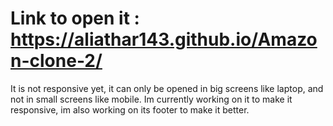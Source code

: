 # Link to open it : https://aliathar143.github.io/Amazon-clone-2/
It is not responsive yet, it can only be opened in big screens like laptop, and not in small screens like mobile. Im currently working on it to make it responsive, im also working on its footer to make it better.

